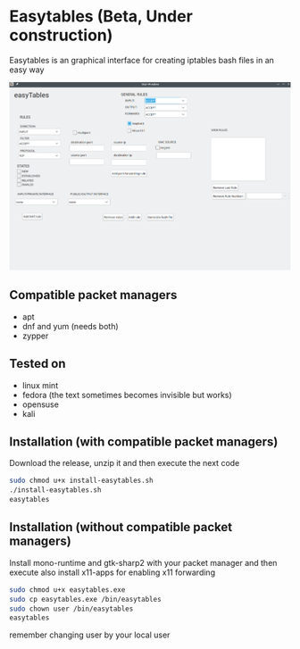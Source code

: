 # Easytables (Beta, Under construction)

Easytables is an graphical interface for creating iptables bash files in an easy way

![alt text](https://raw.githubusercontent.com/CaptainLainist/easytables-iptables-gui-interface/main/easytables/bin/Screenshot_1.png)

## Compatible packet managers

 - apt
 - dnf and yum (needs both)
 - zypper
## Tested on

 - linux mint
 - fedora (the text sometimes becomes invisible but works)
 - opensuse
 - kali

## Installation (with compatible packet managers)

Download the release, unzip it and then execute the next code

```bash
sudo chmod u+x install-easytables.sh
./install-easytables.sh
easytables
```
## Installation (without compatible packet managers)

Install mono-runtime and gtk-sharp2 with your packet manager
and then execute
also install x11-apps for enabling x11 forwarding

```bash
sudo chmod u+x easytables.exe
sudo cp easytables.exe /bin/easytables
sudo chown user /bin/easytables
easytables
```
remember changing user by your local user
